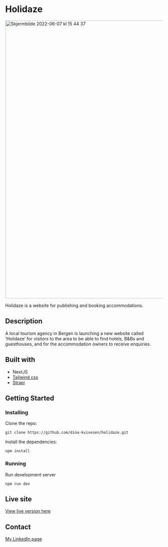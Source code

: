 # Holidaze 

<img width="887" alt="Skjermbilde 2022-06-07 kl  15 44 37" src="https://user-images.githubusercontent.com/71272716/172396449-75cf3769-a069-4d24-b647-5dd023c46db4.png">

Holidaze is a website for publishing and booking accommodations.

## Description
A local tourism agency in Bergen is launching a new website called ‘Holidaze’ for visitors to the area to be able to find hotels, B&Bs and guesthouses, and for the accommodation owners to receive enquiries.

## Built with
- NextJS
- [Tailwind css](https://tailwindcss.com/)
- [Strapi](https://strapi.io/)

## Getting Started
### Installing
Clone the repo:
```
git clone https://github.com/dina-kvivesen/holidaze.git
```
Install the dependencies:
```
npm install
```
### Running
Run development server
```
npm run dev
```
## Live site
[View live version here](https://holidazebnb.vercel.app/)

## Contact
[My LinkedIn page](https://www.linkedin.com/in/dina-kvivesen-7ab5141b4/)
